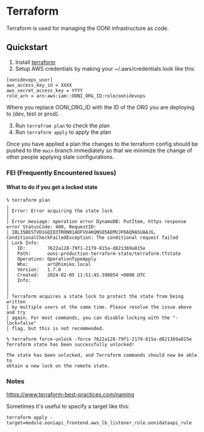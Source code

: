 # Terraform

Terraform is used for managing the OONI infrastructure as code.

## Quickstart

1. Install [terraform](https://developer.hashicorp.com/terraform/install)
2. Setup AWS credentials by making your ~/.aws/credentials look like this:

```
[oonidevops_user]
aws_access_key_id = XXXX
aws_secret_access_key = YYYY
role_arn = arn:aws:iam::OONI_ORG_ID:role/oonidevops
```

Where you replace OONI_ORG_ID with the ID of the ORG you are deploying to (dev,
test or prod).

3. Run `terrafrom plan` to check the plan
4. Run `terraform apply` to apply the plan

Once you have applied a plan the changes to the terraform config should be
pushed to the `main` branch immediately so that we minimize the change of other
people applying stale configurations.

### FEI (Frequently Encountered Issues)

#### What to do if you get a locked state

```
% terraform plan
╷
│ Error: Error acquiring the state lock
│
│ Error message: operation error DynamoDB: PutItem, https response error StatusCode: 400, RequestID:
│ IBL35BESTVD1GQID3TRON01ADFVV4KQNSO5AEMVJF66Q9ASUAAJG, ConditionalCheckFailedException: The conditional request failed
│ Lock Info:
│   ID:        7622a128-79f1-2179-815a-d821369a815e
│   Path:      ooni-production-terraform-state/terraform.tfstate
│   Operation: OperationTypeApply
│   Who:       art@himiko.local
│   Version:   1.7.0
│   Created:   2024-02-05 11:51:45.398054 +0000 UTC
│   Info:
│
│
│ Terraform acquires a state lock to protect the state from being written
│ by multiple users at the same time. Please resolve the issue above and try
│ again. For most commands, you can disable locking with the "-lock=false"
│ flag, but this is not recommended.
```

```
% terraform force-unlock -force 7622a128-79f1-2179-815a-d821369a815e
Terraform state has been successfully unlocked!

The state has been unlocked, and Terraform commands should now be able to
obtain a new lock on the remote state.
```

### Notes

https://www.terraform-best-practices.com/naming

Sometimes it's useful to specify a target like this:

```
terraform apply -target=module.ooniapi_frontend.aws_lb_listener_rule.oonidataapi_rule
```
